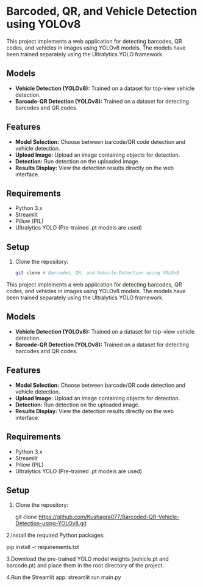 # Barcoded, QR, and Vehicle Detection using YOLOv8

This project implements a web application for detecting barcodes, QR codes, and vehicles in images using YOLOv8 models. The models have been trained separately using the Ultralytics YOLO framework.

## Models

- **Vehicle Detection (YOLOv8):** Trained on a dataset for top-view vehicle detection.
- **Barcode-QR Detection (YOLOv8):** Trained on a dataset for detecting barcodes and QR codes.

## Features

- **Model Selection:** Choose between barcode/QR code detection and vehicle detection.
- **Upload Image:** Upload an image containing objects for detection.
- **Detection:** Run detection on the uploaded image.
- **Results Display:** View the detection results directly on the web interface.

## Requirements

- Python 3.x
- Streamlit
- Pillow (PIL)
- Ultralytics YOLO (Pre-trained .pt models are used)

## Setup

1. Clone the repository:
   ```bash
   git clone # Barcoded, QR, and Vehicle Detection using YOLOv8

This project implements a web application for detecting barcodes, QR codes, and vehicles in images using YOLOv8 models. The models have been trained separately using the Ultralytics YOLO framework.

## Models

- **Vehicle Detection (YOLOv8):** Trained on a dataset for top-view vehicle detection.
- **Barcode-QR Detection (YOLOv8):** Trained on a dataset for detecting barcodes and QR codes.

## Features

- **Model Selection:** Choose between barcode/QR code detection and vehicle detection.
- **Upload Image:** Upload an image containing objects for detection.
- **Detection:** Run detection on the uploaded image.
- **Results Display:** View the detection results directly on the web interface.

## Requirements

- Python 3.x
- Streamlit
- Pillow (PIL)
- Ultralytics YOLO (Pre-trained .pt models are used)

## Setup

1. Clone the repository:
   
   git clone https://github.com/Kushagra077/Barcoded-QR-Vehicle-Detection-using-YOLOv8.git

2.Install the required Python packages:

   pip install -r requirements.txt
   
3.Download the pre-trained YOLO model weights (vehicle.pt and barcode.pt) and place them in the root directory of the project.

4.Run the Streamlit app:
  streamlit run main.py




